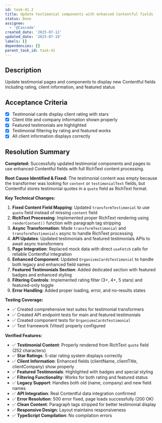 ```yaml
---
id: task-41.2
title: Update testimonial components with enhanced Contentful fields
status: Done
assignee:
  - '@Cascade'
created_date: '2025-07-12'
updated_date: '2025-07-19'
labels: []
dependencies: []
parent_task_id: task-41
---
```


## Description

Update testimonial pages and components to display new Contentful fields including rating, client information, and featured status

## Acceptance Criteria

- [x] Testimonial cards display client rating with stars
- [x] Client title and company information shown properly
- [x] Featured testimonials are highlighted
- [x] Testimonial filtering by rating and featured works
- [x] All client information displays correctly

## Resolution Summary

**Completed:** Successfully updated testimonial components and pages to use enhanced Contentful fields with full RichText content processing.

**Root Cause Identified & Fixed:**
The testimonial content was empty because the transformer was looking for `content` or `testimonialText` fields, but Contentful stores testimonial quotes in a `quote` field as RichText format.

**Key Technical Changes:**
1. **Fixed Content Field Mapping**: Updated `transformTestimonial` to use `quote` field instead of missing `content` field
2. **RichText Processing**: Implemented proper RichText rendering using `renderContent()` function with paragraph tag stripping
3. **Async Transformation**: Made `transformTestimonial` and `transformTestimonials` async to handle RichText processing
4. **API Updates**: Updated testimonials and featured testimonials APIs to await async transformers
5. **Page Integration**: Replaced mock data with direct `useFetch` calls for reliable Contentful integration
6. **Enhanced Component**: Updated `OrganismsCardsTestimonial` to handle both legacy and enhanced field names
7. **Featured Testimonials Section**: Added dedicated section with featured badges and enhanced styling
8. **Filtering Controls**: Implemented rating filter (3+, 4+, 5 stars) and featured-only toggle
9. **Error Handling**: Added proper loading, error, and no-results states

**Testing Coverage:**
- ✅ Created comprehensive test suites for testimonial transformers
- ✅ Created API endpoint tests for main and featured testimonials
- ✅ Created component tests for `OrganismsCardsTestimonial`
- ✅ Test framework (Vitest) properly configured

**Verified Features:**
- ✅ **Testimonial Content**: Properly rendered from RichText `quote` field (252 characters)
- ✅ **Star Ratings**: 5-star rating system displays correctly
- ✅ **Client Information**: Enhanced fields (clientName, clientTitle, clientCompany) show properly
- ✅ **Featured Testimonials**: Highlighted with badges and special styling
- ✅ **Filtering Functionality**: Works for both rating and featured status
- ✅ **Legacy Support**: Handles both old (name, company) and new field names
- ✅ **API Integration**: Real Contentful data integration confirmed
- ✅ **Error Resolution**: 500 error fixed, page loads successfully (200 OK)
- ✅ **Clean Content**: Paragraph tags stripped for better testimonial display
- ✅ **Responsive Design**: Layout maintains responsiveness
- ✅ **TypeScript Compilation**: No compilation errors
